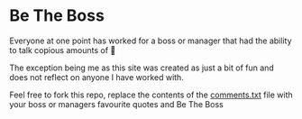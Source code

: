 # Be The Boss

Everyone at one point has worked for a boss or manager that had the ability to talk copious amounts of :shit:

The exception being me as this site was created as just a bit of fun and does not reflect on anyone I have worked with.

Feel free to fork this repo, replace the contents of the [comments.txt](resources/comments.txt) file with your boss or managers favourite quotes and Be The Boss

